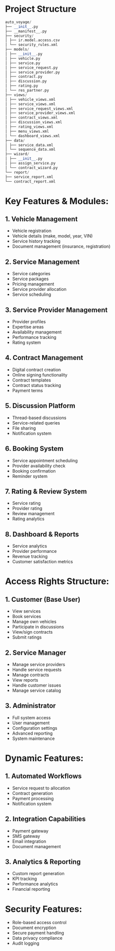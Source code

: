 # Project Structure

```python
auto_voyage/
├── __init__.py
├── __manifest__.py
├── security/
│ ├── ir.model.access.csv
│ └── security_rules.xml
├── models/
│ ├── __init__.py
│ ├── vehicle.py
│ ├── service.py
│ ├── service_request.py
│ ├── service_provider.py
│ ├── contract.py
│ ├── discussion.py
│ ├── rating.py
│ └── res_partner.py
├── views/
│ ├── vehicle_views.xml
│ ├── service_views.xml
│ ├── service_request_views.xml
│ ├── service_provider_views.xml
│ ├── contract_views.xml
│ ├── discussion_views.xml
│ ├── rating_views.xml
│ ├── menu_views.xml
│ └── dashboard_views.xml
├── data/
│ ├── service_data.xml
│ └── sequence_data.xml
├── wizard/
│ ├── __init__.py
│ ├── assign_service.py
│ └── contract_wizard.py
└── report/
├── service_report.xml
└── contract_report.xml

```

# Key Features & Modules:

## 1. Vehicle Management

- Vehicle registration
- Vehicle details (make, model, year, VIN)
- Service history tracking
- Document management (insurance, registration)

## 2. Service Management

- Service categories
- Service packages
- Pricing management
- Service provider allocation
- Service scheduling

## 3. Service Provider Management

- Provider profiles
- Expertise areas
- Availability management
- Performance tracking
- Rating system

## 4. Contract Management

- Digital contract creation
- Online signing functionality
- Contract templates
- Contract status tracking
- Payment terms

## 5. Discussion Platform

- Thread-based discussions
- Service-related queries
- File sharing
- Notification system

## 6. Booking System

- Service appointment scheduling
- Provider availability check
- Booking confirmation
- Reminder system

## 7. Rating & Review System

- Service rating
- Provider rating
- Review management
- Rating analytics

## 8. Dashboard & Reports

- Service analytics
- Provider performance
- Revenue tracking
- Customer satisfaction metrics

# Access Rights Structure:

## 1. Customer (Base User)

- View services
- Book services
- Manage own vehicles
- Participate in discussions
- View/sign contracts
- Submit ratings

## 2. Service Manager

- Manage service providers
- Handle service requests
- Manage contracts
- View reports
- Handle customer issues
- Manage service catalog

## 3. Administrator

- Full system access
- User management
- Configuration settings
- Advanced reporting
- System maintenance

# Dynamic Features:

## 1. Automated Workflows

- Service request to allocation
- Contract generation
- Payment processing
- Notification system

## 2. Integration Capabilities

- Payment gateway
- SMS gateway
- Email integration
- Document management

## 3. Analytics & Reporting

- Custom report generation
- KPI tracking
- Performance analytics
- Financial reporting

# Security Features:

- Role-based access control
- Document encryption
- Secure payment handling
- Data privacy compliance
- Audit logging

